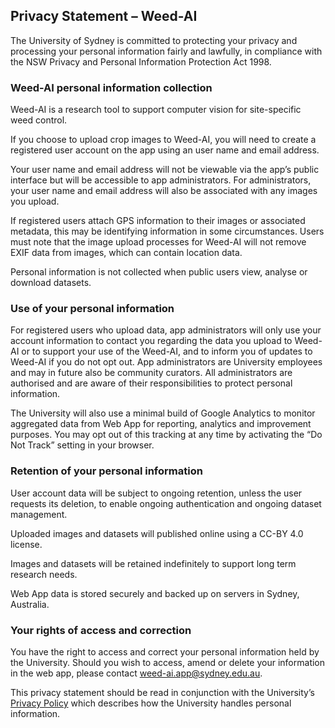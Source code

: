 ## Privacy Statement – Weed-AI
 
The University of Sydney is committed to protecting your privacy and processing your personal information fairly and lawfully, in compliance with the NSW Privacy and Personal Information Protection Act 1998.
 
### Weed-AI personal information collection
 
Weed-AI is a research tool to support computer vision for site-specific weed control.
 
If you choose to upload crop images to Weed-AI, you will need to create a registered user account on the app using an user name and email address.
 
Your user name and email address will not be viewable via the app’s public interface but will be accessible to app administrators. For administrators, your user name and email address will also be associated with any images you upload.
 
If registered users attach GPS information to their images or associated metadata, this may be identifying information in some circumstances. Users must note that the image upload processes for Weed-AI will not remove EXIF data from images, which can contain location data.
 
Personal information is not collected when public users view, analyse or download datasets.
 
### Use of your personal information
 
For registered users who upload data, app administrators will only use your account information to contact you regarding the data you upload to Weed-AI or to support your use of the Weed-AI, and to inform you of updates to Weed-AI if you do not opt out. App administrators are University employees and may in future also be community curators. All administrators are authorised and are aware of their responsibilities to protect personal information.
 
The University will also use a minimal build of Google Analytics to monitor aggregated data from Web App for reporting, analytics and improvement purposes. You may opt out of this tracking at any time by activating the “Do Not Track” setting in your browser.
 
### Retention of your personal information
 
User account data will be subject to ongoing retention, unless the user requests its deletion, to enable ongoing authentication and ongoing dataset management.
 
Uploaded images and datasets will published online using a CC-BY 4.0 license.
 
Images and datasets will be retained indefinitely to support long term research needs.
 
Web App data is stored securely and backed up on servers in Sydney, Australia.
 
### Your rights of access and correction
 
You have the right to access and correct your personal information held by the University. Should you wish to access, amend or delete your information in the web app, please contact [weed-ai.app@sydney.edu.au](mailto:weed-ai.app@sydney.edu.au).
 
This privacy statement should be read in conjunction with the University’s [Privacy Policy](https://www.sydney.edu.au/policies/showdoc.aspx?recnum=PDOC2011/81&RendNum=0) which describes how the University handles personal information.

